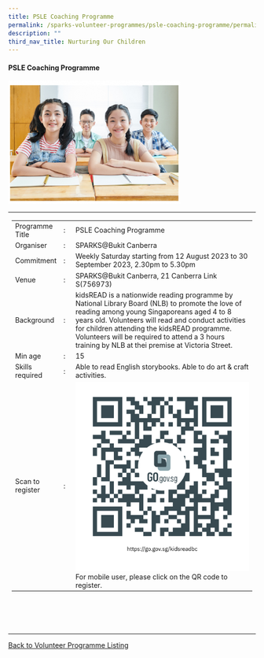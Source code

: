 ```yaml
---
title: PSLE Coaching Programme
permalink: /sparks-volunteer-programmes/psle-coaching-programme/permalink/
description: ""
third_nav_title: Nurturing Our Children
---
```

#### PSLE Coaching Programme

<img style="width:350px;height:250px;" src="/images/SPARKS@Bukit%20Canberra/psle%20coaching%20programme.png">
<table width="100%" border="0">
	<tbody><tr>						
		<td width="60%">
			<table width="100%" border="0">
				<tbody><tr>
					<td width="20%">
						Programme Title
					</td>
					<td width="5%">
						:
					</td>
					<td>
						PSLE Coaching Programme 
					</td>
				</tr>
					<tr><td width="20%">
						Organiser
					</td>
					<td width="5%">
						:
					</td>
					<td>
						  SPARKS@Bukit Canberra
					</td>
				</tr>
				<tr>
					<td width="20%">
						Commitment
					</td>
					<td width="5%">
						:
					</td>
					<td width="75%">
						    Weekly Saturday starting from 12 August 2023 to 30 September 2023, 2.30pm to 5.30pm 
					</td>
				</tr>
				<tr>
					<td width="20%">
					 Venue
					</td>
					<td width="5%">
						:
					</td>
					<td width="75%">
					   SPARKS@Bukit Canberra, 21 Canberra Link S(756973)
					</td>
				</tr>
				<tr>
					<td width="20%">
						Background
					</td>
					<td width="5%">
						:
					</td>
					<td width="75%">
						   kidsREAD is a nationwide reading programme by National Library Board (NLB) to promote the love of reading among young Singaporeans aged 4 to 8 years old. 
Volunteers will read and conduct activities for children attending the kidsREAD programme.
Volunteers will be required to attend a 3 hours training by NLB at thei premise at Victoria Street.  
					</td>
				</tr>
				<tr>
					<td width="20%">
						Min age
					</td>
					<td width="5%">
						:
					</td>
					<td width="75%">
						15
					</td>
				</tr>
		<tr>
					<td width="20%">
						Skills required
					</td>
					<td width="5%">
						:
					</td>
					<td>
						        Able to read English storybooks. Able to do art &amp; craft activities.
			</td>
				</tr>
		<tr>
					<td width="20%">
						Scan to register
					</td>
					<td width="5%">
						:
					</td>
					<td><a href="https://form.gov.sg/64b4f903a218a40012f13c60">
						<img style="width=60px;height=60px;" src="/images/SPARKS@Bukit%20Canberra/kidsreadbc%20qr.png"></a><br>
						For mobile user, please click on the QR code to register.
			</td>
				</tr>
</tbody></table>


<br>
			<br>
			<br>
			<br>
			
</td></tr></tbody></table>
<a href="/our-programmes/sparks-bukit-canberra/volunteering-opportunities/">
	Back to Volunteer Programme Listing</a>